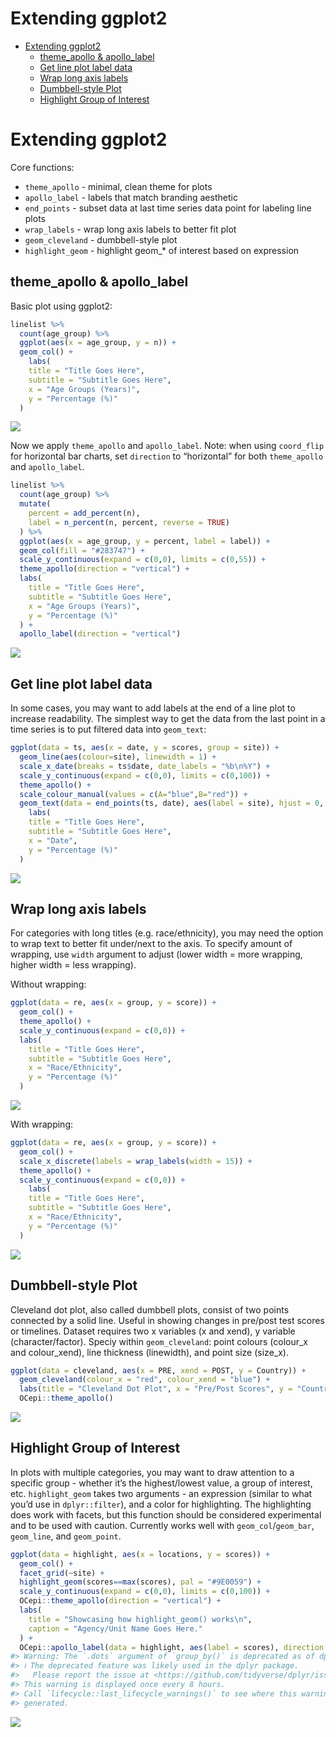 Extending ggplot2
================

- [Extending ggplot2](#extending-ggplot2)
  - [theme_apollo & apollo_label](#theme_apollo--apollo_label)
  - [Get line plot label data](#get-line-plot-label-data)
  - [Wrap long axis labels](#wrap-long-axis-labels)
  - [Dumbbell-style Plot](#dumbbell-style-plot)
  - [Highlight Group of Interest](#highlight-group-of-interest)

# Extending ggplot2

Core functions:

- `theme_apollo` - minimal, clean theme for plots
- `apollo_label` - labels that match branding aesthetic
- `end_points` - subset data at last time series data point for labeling
  line plots
- `wrap_labels` - wrap long axis labels to better fit plot
- `geom_cleveland` - dumbbell-style plot
- `highlight_geom` - highlight geom\_\* of interest based on expression

## theme_apollo & apollo_label

Basic plot using ggplot2:

``` r
linelist %>%
  count(age_group) %>%
  ggplot(aes(x = age_group, y = n)) +
  geom_col() +
    labs(
    title = "Title Goes Here",
    subtitle = "Subtitle Goes Here",
    x = "Age Groups (Years)",
    y = "Percentage (%)"
  )
```

![](extending_ggplot2_files/figure-gfm/boring-plot-1.png)<!-- -->

Now we apply `theme_apollo` and `apollo_label`. Note: when using
`coord_flip` for horizontal bar charts, set `direction` to “horizontal”
for both `theme_apollo` and `apollo_label`.

``` r
linelist %>%
  count(age_group) %>%
  mutate(
    percent = add_percent(n),
    label = n_percent(n, percent, reverse = TRUE)
  ) %>%
  ggplot(aes(x = age_group, y = percent, label = label)) +
  geom_col(fill = "#283747") +
  scale_y_continuous(expand = c(0,0), limits = c(0,55)) +
  theme_apollo(direction = "vertical") +
  labs(
    title = "Title Goes Here",
    subtitle = "Subtitle Goes Here",
    x = "Age Groups (Years)",
    y = "Percentage (%)"
  ) +
  apollo_label(direction = "vertical")
```

![](extending_ggplot2_files/figure-gfm/nice-plot-1.png)<!-- -->

## Get line plot label data

In some cases, you may want to add labels at the end of a line plot to
increase readability. The simplest way to get the data from the last
point in a time series is to put filtered data into `geom_text`:

``` r
ggplot(data = ts, aes(x = date, y = scores, group = site)) +
  geom_line(aes(colour=site), linewidth = 1) +
  scale_x_date(breaks = ts$date, date_labels = "%b\n%Y") +
  scale_y_continuous(expand = c(0,0), limits = c(0,100)) +
  theme_apollo() +
  scale_colour_manual(values = c(A="blue",B="red")) +
  geom_text(data = end_points(ts, date), aes(label = site), hjust = 0, size = 5.5) +
    labs(
    title = "Title Goes Here",
    subtitle = "Subtitle Goes Here",
    x = "Date",
    y = "Percentage (%)"
  )
```

![](extending_ggplot2_files/figure-gfm/end-points-1.png)<!-- -->

## Wrap long axis labels

For categories with long titles (e.g. race/ethnicity), you may need the
option to wrap text to better fit under/next to the axis. To specify
amount of wrapping, use `width` argument to adjust (lower width = more
wrapping, higher width = less wrapping).

Without wrapping:

``` r
ggplot(data = re, aes(x = group, y = score)) +
  geom_col() +
  theme_apollo() +
  scale_y_continuous(expand = c(0,0)) +
  labs(
    title = "Title Goes Here",
    subtitle = "Subtitle Goes Here",
    x = "Race/Ethnicity",
    y = "Percentage (%)"
  )
```

![](extending_ggplot2_files/figure-gfm/no-wrap-1.png)<!-- -->

With wrapping:

``` r
ggplot(data = re, aes(x = group, y = score)) +
  geom_col() +
  scale_x_discrete(labels = wrap_labels(width = 15)) +
  theme_apollo() +
  scale_y_continuous(expand = c(0,0)) +
    labs(
    title = "Title Goes Here",
    subtitle = "Subtitle Goes Here",
    x = "Race/Ethnicity",
    y = "Percentage (%)"
  )
```

![](extending_ggplot2_files/figure-gfm/wrap-label-1.png)<!-- -->

## Dumbbell-style Plot

Cleveland dot plot, also called dumbbell plots, consist of two points
connected by a solid line. Useful in showing changes in pre/post test
scores or timelines. Dataset requires two x variables (x and xend), y
variable (character/factor). Speciy within `geom_cleveland`: point
colours (colour_x and colour_xend), line thickness (linewidth), and
point size (size_x).

``` r
ggplot(data = cleveland, aes(x = PRE, xend = POST, y = Country)) +
  geom_cleveland(colour_x = "red", colour_xend = "blue") +
  labs(title = "Cleveland Dot Plot", x = "Pre/Post Scores", y = "Country") +
  OCepi::theme_apollo()
```

![](extending_ggplot2_files/figure-gfm/cleveland-1.png)<!-- -->

## Highlight Group of Interest

In plots with multiple categories, you may want to draw attention to a
specific group - whether it’s the highest/lowest value, a group of
interest, etc. `highlight_geom` takes two arguments - an expression
(similar to what you’d use in `dplyr::filter`), and a color for
highlighting. The highlighting does work with facets, but this function
should be considered experimental and to be used with caution. Currently
works well with `geom_col`/`geom_bar`, `geom_line`, and `geom_point`.

``` r
ggplot(data = highlight, aes(x = locations, y = scores)) +
  geom_col() +
  facet_grid(~site) +
  highlight_geom(scores==max(scores), pal = "#9E0059") +
  scale_y_continuous(expand = c(0,0), limits = c(0,100)) +
  OCepi::theme_apollo(direction = "vertical") +
  labs(
    title = "Showcasing how highlight_geom() works\n",
    caption = "Agency/Unit Name Goes Here."
  ) +
  OCepi::apollo_label(data = highlight, aes(label = scores), direction = "vertical")
#> Warning: The `.dots` argument of `group_by()` is deprecated as of dplyr 1.0.0.
#> ℹ The deprecated feature was likely used in the dplyr package.
#>   Please report the issue at <https://github.com/tidyverse/dplyr/issues>.
#> This warning is displayed once every 8 hours.
#> Call `lifecycle::last_lifecycle_warnings()` to see where this warning was
#> generated.
```

![](extending_ggplot2_files/figure-gfm/highlight-1.png)<!-- -->
